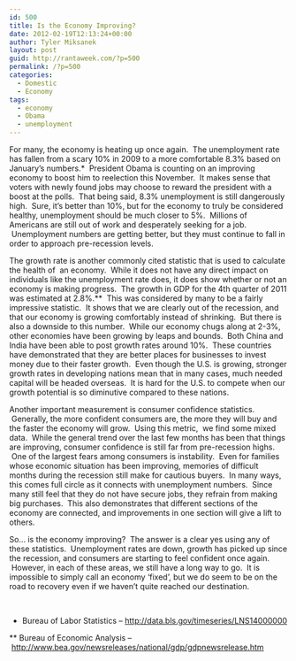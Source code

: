 ```yaml
---
id: 500
title: Is the Economy Improving?
date: 2012-02-19T12:13:24+00:00
author: Tyler Miksanek
layout: post
guid: http://rantaweek.com/?p=500
permalink: /?p=500
categories:
  - Domestic
  - Economy
tags:
  - economy
  - Obama
  - unemployment
---
```

For many, the economy is heating up once again.  The unemployment rate has fallen from a scary 10% in 2009 to a more comfortable 8.3% based on January&#8217;s numbers.*  President Obama is counting on an improving economy to boost him to reelection this November.  It makes sense that voters with newly found jobs may choose to reward the president with a boost at the polls.  That being said, 8.3% unemployment is still dangerously high.  Sure, it&#8217;s better than 10%, but for the economy to truly be considered healthy, unemployment should be much closer to 5%.  Millions of Americans are still out of work and desperately seeking for a job.  Unemployment numbers are getting better, but they must continue to fall in order to approach pre-recession levels.

The growth rate is another commonly cited statistic that is used to calculate the health of  an economy.  While it does not have any direct impact on individuals like the unemployment rate does, it does show whether or not an economy is making progress.  The growth in GDP for the 4th quarter of 2011 was estimated at 2.8%.**  This was considered by many to be a fairly impressive statistic.  It shows that we are clearly out of the recession, and that our economy is growing comfortably instead of shrinking.  But there is also a downside to this number.  While our economy chugs along at 2-3%, other economies have been growing by leaps and bounds.  Both China and India have been able to post growth rates around 10%.  These countries have demonstrated that they are better places for businesses to invest money due to their faster growth.  Even though the U.S. is growing, stronger growth rates in developing nations mean that in many cases, much needed capital will be headed overseas.  It is hard for the U.S. to compete when our growth potential is so diminutive compared to these nations.

Another important measurement is consumer confidence statistics.  Generally, the more confident consumers are, the more they will buy and the faster the economy will grow.  Using this metric,  we find some mixed data.  While the general trend over the last few months has been that things are improving, consumer confidence is still far from pre-recession highs.  One of the largest fears among consumers is instability.  Even for families whose economic situation has been improving, memories of difficult months during the recession still make for cautious buyers.  In many ways, this comes full circle as it connects with unemployment numbers.  Since many still feel that they do not have secure jobs, they refrain from making big purchases.  This also demonstrates that different sections of the economy are connected, and improvements in one section will give a lift to others.

So&#8230; is the economy improving?  The answer is a clear yes using any of these statistics.  Unemployment rates are down, growth has picked up since the recession, and consumers are starting to feel confident once again.  However, in each of these areas, we still have a long way to go.  It is impossible to simply call an economy &#8216;fixed&#8217;, but we do seem to be on the road to recovery even if we haven&#8217;t quite reached our destination.

&nbsp;

* Bureau of Labor Statistics &#8211; <http://data.bls.gov/timeseries/LNS14000000>

** Bureau of Economic Analysis &#8211; <http://www.bea.gov/newsreleases/national/gdp/gdpnewsrelease.htm>